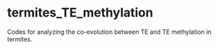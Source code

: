 # termites_TE_methylation
Codes for analyzing the co-evolution between TE and TE methylation in termites.
